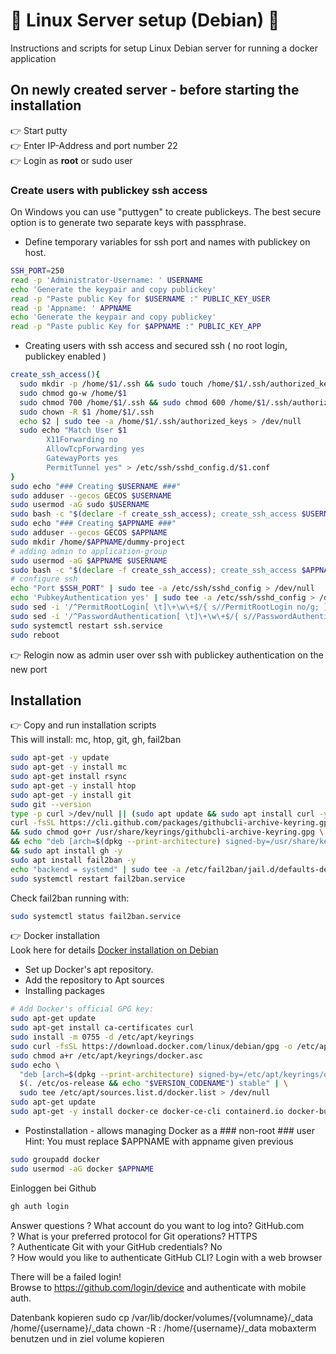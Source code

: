 # 🚀 Linux Server setup (Debian) 🚀
Instructions and scripts for setup Linux Debian server for running a docker application 
## On newly created server - before starting the installation 
👉 Start putty<br>
👉 Enter IP-Address and port number 22<br>
👉 Login as **root** or sudo user<br>

### Create users with publickey ssh access  

On Windows you can use "puttygen" to create publickeys. 
The best secure option is to generate two separate keys with passphrase.<br>

* Define temporary variables for ssh port and names with publickey on host.
```sh
SSH_PORT=250
read -p 'Administrator-Username: ' USERNAME
echo 'Generate the keypair and copy publickey'
read -p "Paste public Key for $USERNAME :" PUBLIC_KEY_USER
read -p 'Appname: ' APPNAME
echo 'Generate the keypair and copy publickey'
read -p "Paste public Key for $APPNAME :" PUBLIC_KEY_APP
```

* Creating users with ssh access and secured ssh ( no root login, publickey enabled ) 

```sh
create_ssh_access(){
  sudo mkdir -p /home/$1/.ssh && sudo touch /home/$1/.ssh/authorized_keys
  sudo chmod go-w /home/$1
  sudo chmod 700 /home/$1/.ssh && sudo chmod 600 /home/$1/.ssh/authorized_keys
  sudo chown -R $1 /home/$1/.ssh
  echo $2 | sudo tee -a /home/$1/.ssh/authorized_keys > /dev/null
  sudo echo "Match User $1
        X11Forwarding no
        AllowTcpForwarding yes
        GatewayPorts yes
        PermitTunnel yes" > /etc/ssh/sshd_config.d/$1.conf
}
sudo echo "### Creating $USERNAME ###"
sudo adduser --gecos GECOS $USERNAME
sudo usermod -aG sudo $USERNAME
sudo bash -c "$(declare -f create_ssh_access); create_ssh_access $USERNAME '$PUBLIC_KEY_USER'"
sudo echo "### Creating $APPNAME ###"
sudo adduser --gecos GECOS $APPNAME
sudo mkdir /home/$APPNAME/dummy-project
# adding admin to application-group
sudo usermod -aG $APPNAME $USERNAME
sudo bash -c "$(declare -f create_ssh_access); create_ssh_access $APPNAME '$PUBLIC_KEY_APP'"
# configure ssh
echo "Port $SSH_PORT" | sudo tee -a /etc/ssh/sshd_config > /dev/null
echo 'PubkeyAuthentication yes' | sudo tee -a /etc/ssh/sshd_config > /dev/null
sudo sed -i '/^PermitRootLogin[ \t]\+\w\+$/{ s//PermitRootLogin no/g; }' /etc/ssh/sshd_config
sudo sed -i '/^PasswordAuthentication[ \t]\+\w\+$/{ s//PasswordAuthentication no/g; }' /etc/ssh/sshd_config
sudo systemctl restart ssh.service
sudo reboot
```
👉 Relogin now as admin user over ssh with publickey authentication on the new port

## Installation
👉 Copy and run installation scripts<br>
This will install: mc, htop, git, gh, fail2ban<br>

```sh
sudo apt-get -y update
sudo apt-get -y install mc
sudo apt-get install rsync
sudo apt-get -y install htop
sudo apt-get -y install git
sudo git --version
type -p curl >/dev/null || (sudo apt update && sudo apt install curl -y)
curl -fsSL https://cli.github.com/packages/githubcli-archive-keyring.gpg | sudo dd of=/usr/share/keyrings/githubcli-archive-keyring.gpg \
&& sudo chmod go+r /usr/share/keyrings/githubcli-archive-keyring.gpg \
&& echo "deb [arch=$(dpkg --print-architecture) signed-by=/usr/share/keyrings/githubcli-archive-keyring.gpg] https://cli.github.com/packages stable main" | sudo tee /etc/apt/sources.list.d/github-cli.list > /dev/null \
&& sudo apt install gh -y
sudo apt install fail2ban -y
echo "backend = systemd" | sudo tee -a /etc/fail2ban/jail.d/defaults-debian.conf > /dev/null
sudo systemctl restart fail2ban.service
```
Check fail2ban running with:
```sh
sudo systemctl status fail2ban.service
```

👉 Docker installation<br>
Look here for details 
[Docker installation on Debian](https://docs.docker.com/engine/install/debian/)<br>
- Set up Docker's apt repository.
- Add the repository to Apt sources 
- Installing packages
```sh
# Add Docker's official GPG key:
sudo apt-get update
sudo apt-get install ca-certificates curl
sudo install -m 0755 -d /etc/apt/keyrings
sudo curl -fsSL https://download.docker.com/linux/debian/gpg -o /etc/apt/keyrings/docker.asc
sudo chmod a+r /etc/apt/keyrings/docker.asc
sudo echo \
  "deb [arch=$(dpkg --print-architecture) signed-by=/etc/apt/keyrings/docker.asc] https://download.docker.com/linux/debian \
  $(. /etc/os-release && echo "$VERSION_CODENAME") stable" | \
  sudo tee /etc/apt/sources.list.d/docker.list > /dev/null
sudo apt-get update
sudo apt-get -y install docker-ce docker-ce-cli containerd.io docker-buildx-plugin docker-compose-plugin
```

- Postinstallation - allows managing Docker as a ### non-root ### user
Hint: You must replace $APPNAME with appname given previous
```sh
sudo groupadd docker
sudo usermod -aG docker $APPNAME
```
Einloggen bei Github
```sh
gh auth login
```
Answer questions 
? What account do you want to log into? GitHub.com<br>
? What is your preferred protocol for Git operations? HTTPS <br>
? Authenticate Git with your GitHub credentials? No <br>
? How would you like to authenticate GitHub CLI? Login with a web browser<br>

There will be a failed login! <br>
Browse to https://github.com/login/device and authenticate with mobile auth.

Datenbank kopieren
sudo cp /var/lib/docker/volumes/{volumname}/_data /home/{username}/_data
chown -R <user>:<group> /home/{username}/_data
mobaxterm benutzen und in ziel volume kopieren
